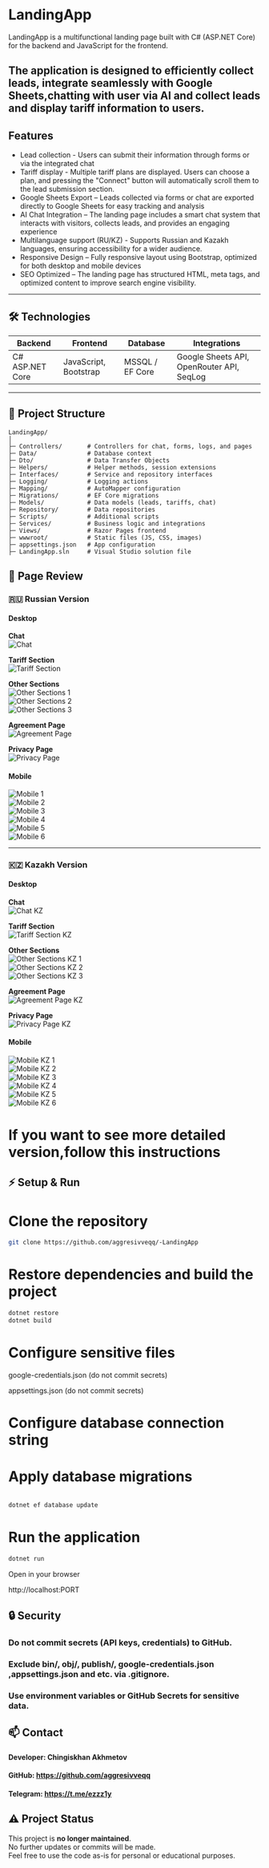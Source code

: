 #  LandingApp

LandingApp is a multifunctional landing page built with C# (ASP.NET Core) for the backend and JavaScript for the frontend.

The application is designed to efficiently collect leads, integrate seamlessly with Google Sheets,chatting with user via AI and collect leads and display tariff information to users.
---

##  Features
- Lead collection - Users can submit their information through forms or via the integrated chat  
- Tariff display - Multiple tariff plans are displayed. Users can choose a plan, and pressing the "Connect" button will automatically scroll them to the lead submission section.
- Google Sheets Export – Leads collected via forms or chat are exported directly to Google Sheets for easy tracking and analysis
- AI Chat Integration – The landing page includes a smart chat system that interacts with visitors, collects leads, and provides an engaging experience
- Multilanguage support (RU/KZ)  - Supports Russian and Kazakh languages, ensuring accessibility for a wider audience.
- Responsive Design – Fully responsive layout using Bootstrap, optimized for both desktop and mobile devices
- SEO Optimized – The landing page has structured HTML, meta tags, and optimized content to improve search engine visibility.
---

## 🛠 Technologies
| Backend        | Frontend               | Database        | Integrations          |
| -------------- | --------------------- | ---------------| -------------------- |
| C# ASP.NET Core| JavaScript, Bootstrap | MSSQL / EF Core| Google Sheets API, OpenRouter API, SeqLog |

---

## 📂 Project Structure
```text
LandingApp/
│
├─ Controllers/       # Controllers for chat, forms, logs, and pages
├─ Data/              # Database context
├─ Dto/               # Data Transfer Objects
├─ Helpers/           # Helper methods, session extensions
├─ Interfaces/        # Service and repository interfaces
├─ Logging/           # Logging actions
├─ Mapping/           # AutoMapper configuration
├─ Migrations/        # EF Core migrations
├─ Models/            # Data models (leads, tariffs, chat)
├─ Repository/        # Data repositories
├─ Scripts/           # Additional scripts 
├─ Services/          # Business logic and integrations
├─ Views/             # Razor Pages frontend
├─ wwwroot/           # Static files (JS, CSS, images)
├─ appsettings.json   # App configuration
├─ LandingApp.sln     # Visual Studio solution file
````


## 📄 Page Review

### 🇷🇺 Russian Version

#### Desktop

**Chat**  
![Chat](https://github.com/user-attachments/assets/41464d7b-e121-402e-b6f7-3827bab5e12b)

**Tariff Section**  
![Tariff Section](https://github.com/user-attachments/assets/733c1950-8a8d-4157-bf61-6e0c1021d800)

**Other Sections**  
![Other Sections 1](https://github.com/user-attachments/assets/78db5f37-0a9c-4a4b-a28f-3b1906d0658d)  
![Other Sections 2](https://github.com/user-attachments/assets/0c1dca1f-3a3b-4b2a-bf56-005a9251bb33)  
![Other Sections 3](https://github.com/user-attachments/assets/49c3d7bc-3517-42d1-bccc-3fff3f1dfbb8)

**Agreement Page**  
![Agreement Page](https://github.com/user-attachments/assets/1d783e3c-0864-45ea-b671-784faf24dbce)

**Privacy Page**  
![Privacy Page](https://github.com/user-attachments/assets/114b2bb7-9e5c-47f1-844a-882d6a8cee39)

#### Mobile

![Mobile 1](https://github.com/user-attachments/assets/34759105-4b08-49fc-9e58-e191129ad7f1)  
![Mobile 2](https://github.com/user-attachments/assets/7e7aec97-79dd-4025-bac2-9a6b0baf274f)  
![Mobile 3](https://github.com/user-attachments/assets/6eb56f11-c976-4b05-901c-0f6a6924af73)  
![Mobile 4](https://github.com/user-attachments/assets/5ea93bdb-73c7-42bb-8874-0930f76f6d42)  
![Mobile 5](https://github.com/user-attachments/assets/cee3e73d-41cc-4899-a01f-7a22d2702c90)  
![Mobile 6](https://github.com/user-attachments/assets/cfdfe54c-69e6-4b88-bc44-d907b52f940d)

---

### 🇰🇿 Kazakh Version

#### Desktop

**Chat**  
![Chat KZ](https://github.com/user-attachments/assets/cfab9f54-b5d5-4756-832e-d1200157c77d)

**Tariff Section**  
![Tariff Section KZ](https://github.com/user-attachments/assets/88413e8e-eaff-468c-8931-2833afe30a3e)

**Other Sections**  
![Other Sections KZ 1](https://github.com/user-attachments/assets/ff8cd882-7db7-421b-85ee-b01c999fda6f)  
![Other Sections KZ 2](https://github.com/user-attachments/assets/a6a1988b-4900-47c1-8cfe-a8ea29168486)  
![Other Sections KZ 3](https://github.com/user-attachments/assets/8b4b498b-591a-4344-a0f3-1ee850fe0d2d)

**Agreement Page**  
![Agreement Page KZ](https://github.com/user-attachments/assets/17186731-e92b-4d4e-be28-66a405365271)

**Privacy Page**  
![Privacy Page KZ](https://github.com/user-attachments/assets/5760ff72-b594-450b-991e-37cc05d4f7fe)

#### Mobile

![Mobile KZ 1](https://github.com/user-attachments/assets/608b9a0a-82af-4eb3-ad82-63a38f324891)  
![Mobile KZ 2](https://github.com/user-attachments/assets/6148bcf9-3935-43a2-bfa1-fadafb774b3f)  
![Mobile KZ 3](https://github.com/user-attachments/assets/c4f14608-a83c-4616-b798-77a89f4764a1)  
![Mobile KZ 4](https://github.com/user-attachments/assets/e2f4f8ff-d8af-442b-accd-6845278a280c)  
![Mobile KZ 5](https://github.com/user-attachments/assets/f755ea1a-7bc7-4182-836b-1a4005e3e475)  
![Mobile KZ 6](https://github.com/user-attachments/assets/4425d238-d5a3-46bd-a688-54a144990a6b)



# If you want to see more detailed version,follow this instructions
## ⚡ Setup & Run

# Clone the repository
```bash
git clone https://github.com/aggresivveqq/-LandingApp
```

# Restore dependencies and build the project
```bash
dotnet restore
dotnet build
```

# Configure sensitive files

google-credentials.json (do not commit secrets)

appsettings.json (do not commit secrets)

# Configure database connection string

# Apply database migrations
```bash

dotnet ef database update

```
# Run the application
```bash
dotnet run
```
Open in your browser

http://localhost:PORT

## 🔒 Security

### Do not commit secrets (API keys, credentials) to GitHub.

### Exclude bin/, obj/, publish/, google-credentials.json ,appsettings.json and etc. via .gitignore.

### Use environment variables or GitHub Secrets for sensitive data.

## 📫 Contact

#### Developer: Chingiskhan Akhmetov
#### GitHub: https://github.com/aggresivveqq
#### Telegram: https://t.me/ezzz1y
## ⚠️ Project Status

This project is **no longer maintained**.  
No further updates or commits will be made.  
Feel free to use the code as-is for personal or educational purposes.


